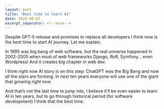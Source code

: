 ```yaml
---
layout: post
title: "Beat time to learn AI"
date: 2025-08-07
excerpt_separator: <!--more-->
---
```


Despite GPT-5 release and promises to replace all developers I think now is the best time to start AI journey. Let me explain.

In 1995 was big bang of web software, but the real universe happened in 2002-2005 when most of web frameworks Django, RoR, Symfony… even Wordpress! And it creates big chapter in web dev.

I think right now AI story is on this step: ChatGPT was the Big Bang and now all the stars are forming. In next ten years everyone will use one of the giant that growing right now.

And that’s not the last time to jump into, I believe it’ll be even easier to learn AI in ten years, but to go through historical period (for software development) I think that the best time.